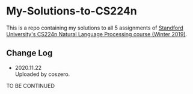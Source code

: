# My-Solutions-to-CS224n
This is a repo containing my solutions to all 5 assignments of [Standford University's CS224n Natural Language Processing course (Winter 2019)](https://web.stanford.edu/class/archive/cs/cs224n/cs224n.1194/).

## Change Log
- 2020.11.22  
Uploaded by coszero.


TO BE CONTINUED

